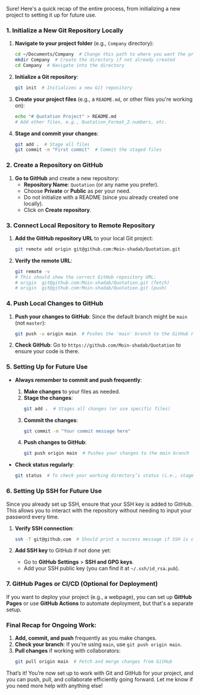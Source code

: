 Sure! Here's a quick recap of the entire process, from initializing a new project to setting it up for future use.

### 1. **Initialize a New Git Repository Locally**

   1. **Navigate to your project folder** (e.g., `Company` directory):
      ```bash
      cd ~/Documents/Company  # Change this path to where you want the project directory
      mkdir Company  # Create the directory if not already created
      cd Company  # Navigate into the directory
      ```

   2. **Initialize a Git repository**:
      ```bash
      git init  # Initializes a new Git repository
      ```

   3. **Create your project files** (e.g., a `README.md`, or other files you're working on):
      ```bash
      echo "# Quotation Project" > README.md
      # Add other files, e.g., Quotation_Format_2.numbers, etc.
      ```

   4. **Stage and commit your changes**:
      ```bash
      git add .  # Stage all files
      git commit -m "First commit"  # Commit the staged files
      ```

### 2. **Create a Repository on GitHub**

   1. **Go to GitHub** and create a new repository:
      - **Repository Name**: `Quotation` (or any name you prefer).
      - Choose **Private** or **Public** as per your need.
      - Do not initialize with a README (since you already created one locally).
      - Click on **Create repository**.

### 3. **Connect Local Repository to Remote Repository**

   1. **Add the GitHub repository URL** to your local Git project:
      ```bash
      git remote add origin git@github.com:Moin-shadab/Quotation.git
      ```

   2. **Verify the remote URL**:
      ```bash
      git remote -v
      # This should show the correct GitHub repository URL:
      # origin  git@github.com:Moin-shadab/Quotation.git (fetch)
      # origin  git@github.com:Moin-shadab/Quotation.git (push)
      ```

### 4. **Push Local Changes to GitHub**

   1. **Push your changes to GitHub**:
      Since the default branch might be `main` (not `master`):
      ```bash
      git push -u origin main  # Pushes the 'main' branch to the GitHub repository
      ```

   2. **Check GitHub**: Go to `https://github.com/Moin-shadab/Quotation` to ensure your code is there.

### 5. **Setting Up for Future Use**

   - **Always remember to commit and push frequently**:
     1. **Make changes** to your files as needed.
     2. **Stage the changes**:
        ```bash
        git add .  # Stages all changes (or use specific files)
        ```
     3. **Commit the changes**:
        ```bash
        git commit -m "Your commit message here"
        ```
     4. **Push changes to GitHub**:
        ```bash
        git push origin main  # Pushes your changes to the main branch
        ```

   - **Check status regularly**:
     ```bash
     git status  # To check your working directory’s status (i.e., staged, untracked, etc.)
     ```

### 6. **Setting Up SSH for Future Use**
Since you already set up SSH, ensure that your SSH key is added to GitHub. This allows you to interact with the repository without needing to input your password every time.

   1. **Verify SSH connection**:
      ```bash
      ssh -T git@github.com  # Should print a success message if SSH is correctly set up
      ```

   2. **Add SSH key** to GitHub if not done yet:
      - Go to **GitHub Settings** > **SSH and GPG keys**.
      - Add your SSH public key (you can find it at `~/.ssh/id_rsa.pub`).

### 7. **GitHub Pages or CI/CD (Optional for Deployment)**
   If you want to deploy your project (e.g., a webpage), you can set up **GitHub Pages** or use **GitHub Actions** to automate deployment, but that's a separate setup.

### Final Recap for Ongoing Work:
1. **Add, commit, and push** frequently as you make changes.
2. **Check your branch**: If you're using `main`, use `git push origin main`.
3. **Pull changes** if working with collaborators:
   ```bash
   git pull origin main  # Fetch and merge changes from GitHub
   ```

That’s it! You’re now set up to work with Git and GitHub for your project, and you can push, pull, and collaborate efficiently going forward. Let me know if you need more help with anything else!